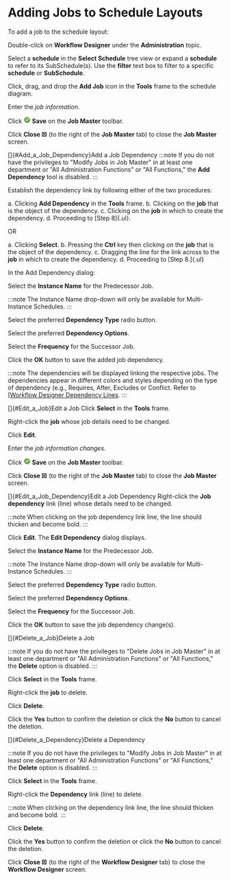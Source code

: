 # Adding Jobs to Schedule Layouts

To add a job to the schedule layout:

Double-click on **Workflow Designer** under the **Administration**
topic.

Select a **schedule** in the **Select Schedule** tree view or expand a
**schedule** to refer to its SubSchedule(s). Use the **filter** text box
to filter to a specific **schedule** or **SubSchedule**.

Click, drag, and drop the **Add Job** icon in the **Tools** frame to the
schedule diagram.

Enter the *job information*.

Click ![Save icon](../../../Resources/Images/EM/EMsave.png "Save icon")
**Save** on the **Job Master** toolbar.

Click **Close ☒** (to the right of the **Job Master** tab) to close the
**Job Master** screen.

[]{#Add_a_Job_Dependency}Add a Job Dependency
:::note
If you do not have the privileges to "Modify Jobs in Job Master" in at least one department or "All Administration Functions" or "All Functions," the **Add Dependency** tool is disabled.
:::

Establish the dependency link by following either of the two procedures:

a.  Clicking **Add Dependency** in the **Tools** frame.
b.  Clicking on the **job** that is the object of the dependency.
c.  Clicking on the **job** in which to create the dependency.
d.  Proceeding to [Step 8]{.ul}.

OR

a.  Clicking **Select**.
b.  Pressing the **Ctrl** key then clicking on the **job** that is the
    object of the dependency.
c.  Dragging the line for the link across to the **job** in which to
    create the dependency.
d.  Proceeding to [Step 8.]{.ul}

In the Add Dependency dialog:

Select the **Instance Name** for the Predecessor Job.

:::note
The Instance Name drop-down will only be available for Multi-Instance Schedules.
:::

Select the preferred **Dependency Type** radio button.

Select the preferred **Dependency Options**.

Select the **Frequency** for the Successor Job.

Click the **OK** button to save the added job dependency.

:::note
The dependencies will be displayed linking the respective jobs. The dependencies appear in different colors and styles depending on the type of dependency (e.g., Requires, After, Excludes or Conflict. Refer to [[Workflow Designer Dependency Lines](Workflow-Designer-Dependency-Lines.md).
:::

[]{#Edit_a_Job}Edit a Job
Click **Select** in the **Tools** frame.

Right-click the **job** whose job details need to be changed.

Click **Edit**.

Enter the *job information changes*.

Click ![Save icon](../../../Resources/Images/EM/EMsave.png "Save icon")
**Save** on the **Job Master** toolbar.

Click **Close ☒** (to the right of the **Job Master** tab) to close the
**Job Master** screen.

[]{#Edit_a_Job_Dependency}Edit a Job Dependency
Right-click the **Job dependency** link (line) whose details need to be
changed.

:::note
When clicking on the job dependency link line, the line should thicken and become bold.
:::

Click **Edit**. The **Edit Dependency** dialog displays.

Select the **Instance Name** for the Predecessor Job.

:::note
The Instance Name drop-down will only be available for Multi-Instance Schedules.
:::

Select the preferred **Dependency Type** radio button.

Select the preferred **Dependency Options**.

Select the **Frequency** for the Successor Job.

Click the **OK** button to save the job dependency change(s).

[]{#Delete_a_Job}Delete a Job

:::note
If you do not have the privileges to "Delete Jobs in Job Master" in at least one department or "All Administration Functions" or "All Functions," the **Delete** option is disabled.
:::

Click **Select** in the **Tools** frame.

Right-click the **job** to delete.

Click **Delete**.

Click the **Yes** button to confirm the deletion or click the **No**
button to cancel the deletion.

[]{#Delete_a_Dependency}Delete a Dependency

:::note
If you do not have the privileges to "Modify Jobs in Job Master" in at least one department or "All Administration Functions" or "All Functions," the **Delete** option is disabled.
:::

Click **Select** in the **Tools** frame.

Right-click the **Dependency** link (line) to delete.

:::note
When clicking on the dependency link line, the line should thicken and become bold.
:::

Click **Delete**.

Click the **Yes** button to confirm the deletion or click the **No**
button to cancel the deletion.

Click **Close ☒** (to the right of the **Workflow Designer** tab) to
close the **Workflow Designer** screen.
